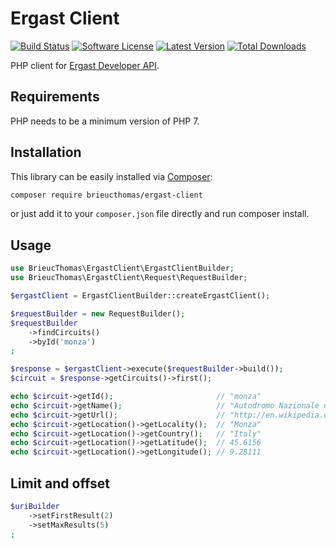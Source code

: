 # Ergast Client

[![Build Status](https://img.shields.io/travis/brieucthomas/ergast-client/master.svg?style=flat-square)](https://travis-ci.org/brieucthomas/ergast-client)
[![Software License](https://img.shields.io/badge/license-MIT-brightgreen.svg?style=flat-square)](LICENSE.md)
[![Latest Version](https://img.shields.io/github/release/brieucthomas/ergast-client.svg?style=flat-square)](https://github.com/brieucthomas/ergast-client/releases)
[![Total Downloads](https://img.shields.io/packagist/dt/brieucthomas/ergast-client.svg?style=flat-square)](https://packagist.org/packages/brieucthomas/ergast-client)

PHP client for [Ergast Developer API](http://ergast.com/mrd/).

## Requirements

PHP needs to be a minimum version of PHP 7.

## Installation

This library can be easily installed via [Composer](https://getcomposer.org/):

```bash
composer require brieucthomas/ergast-client
```

or just add it to your ```composer.json``` file directly and run composer install.

## Usage

```php
use BrieucThomas\ErgastClient\ErgastClientBuilder;
use BrieucThomas\ErgastClient\Request\RequestBuilder;

$ergastClient = ErgastClientBuilder::createErgastClient();

$requestBuilder = new RequestBuilder();
$requestBuilder
    ->findCircuits()
    ->byId('monza')
;

$response = $ergastClient->execute($requestBuilder->build());
$circuit = $response->getCircuits()->first();

echo $circuit->getId();                       // "monza"
echo $circuit->getName();                     // "Autodromo Nazionale di Monza"
echo $circuit->getUrl();                      // "http://en.wikipedia.org/wiki/Autodromo_Nazionale_Monza"
echo $circuit->getLocation()->getLocality();  // "Monza"
echo $circuit->getLocation()->getCountry();   // "Italy"
echo $circuit->getLocation()->getLatitude();  // 45.6156
echo $circuit->getLocation()->getLongitude(); // 9.28111
```

## Limit and offset

```php
$uriBuilder
    ->setFirstResult(2)
    ->setMaxResults(5)
;
``` 